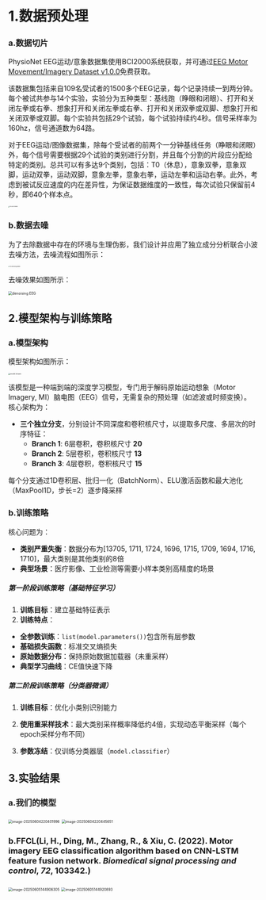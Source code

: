 # 1.数据预处理

### a.数据切片

PhysioNet EEG运动/意象数据集使用BCI2000系统获取，并可通过[EEG Motor Movement/Imagery Dataset v1.0.0](https://physionet.org/content/eegmmidb/1.0.0/)免费获取。

该数据集包括来自109名受试者的1500多个EEG记录，每个记录持续一到两分钟。每个被试共参与14个实验，实验分为五种类型：基线跑（睁眼和闭眼）、打开和关闭左拳或右拳、想象打开和关闭左拳或右拳、打开和关闭双拳或双脚、想象打开和关闭双拳或双脚。每个实验共包括29个试验，每个试验持续约4秒。信号采样率为160hz，信号通道数为64路。

对于EEG运动/图像数据集，除每个受试者的前两个一分钟基线任务（睁眼和闭眼）外，每个信号需要根据29个试验的类别进行分割，并且每个分割的片段应分配给特定的类别。总共可以有多达9个类别，包括：T0（休息），意象双拳，意象双脚，运动双拳，运动双脚，意象左拳，意象右拳，运动左拳和运动右拳。此外，考虑到被试反应速度的内在差异性，为保证数据维度的一致性，每次试验只保留前4秒，即640个样本点。

<img src="系统说明.assets/EEG slice.drawio.png" alt="EEG slice.drawio" style="zoom: 15%;" />

### b.数据去噪

为了去除数据中存在的环境与生理伪影，我们设计并应用了独立成分分析联合小波去噪方法，去噪流程如图所示：

<img src="系统说明.assets/EEG denoising.drawio.png" alt="EEG denoising.drawio" style="zoom:15%;" />

去噪效果如图所示：

<img src="系统说明.assets/denoising EEG.png" alt="denoising EEG" style="zoom: 50%;" />

## 2.模型架构与训练策略

### a.模型架构

模型架构如图所示：

<img src="系统说明.assets/model.drawio.png" alt="model.drawio" style="zoom:25%;" />

该模型是一种端到端的深度学习模型，专门用于解码原始运动想象（Motor Imagery, MI）脑电图（EEG）信号，无需复杂的预处理（如滤波或时频变换）。核心架构为：

- **三个独立分支**，分别设计不同深度和卷积核尺寸，以提取多尺度、多层次的时序特征：
  - **Branch 1**: 6层卷积，卷积核尺寸 **20**
  - **Branch 2**: 5层卷积，卷积核尺寸 **13**
  - **Branch 3**: 4层卷积，卷积核尺寸 **15**

每个分支通过1D卷积层、批归一化（BatchNorm）、ELU激活函数和最大池化（MaxPool1D，步长=2）逐步降采样

### b.训练策略

核心问题为：

- **类别严重失衡**：数据分布为[13705, 1711, 1724, 1696, 1715, 1709, 1694, 1716, 1710]，最大类别是其他类别的8倍
- **典型场景**：医疗影像、工业检测等需要小样本类别高精度的场景

##### 第一阶段训练策略（基础特征学习）

1. **训练目标**：建立基础特征表示
2. **训练特点**：

- **全参数训练**：`list(model.parameters())`包含所有层参数
- **基础损失函数**：标准交叉熵损失
- **原始数据分布**：保持原始数据加载器（未重采样）
- **典型学习曲线**：CE值快速下降

##### 第二阶段训练策略（分类器微调）

1. **训练目标**：优化小类别识别能力

2. **使用重采样技术**：最大类别采样概率降低约4倍，实现动态平衡采样（每个epoch采样分布不同）

3. **参数冻结**：仅训练分类器层（`model.classifier`）

   

## 3.实验结果

### a.我们的模型

<img src="系统说明.assets/image-20250604220401996.png" alt="image-20250604220401996" style="zoom:50%;" />

<img src="系统说明.assets/image-20250604220445651.png" alt="image-20250604220445651" style="zoom:50%;" />

### b.FFCL(Li, H., Ding, M., Zhang, R., & Xiu, C. (2022). Motor imagery EEG classification algorithm based on CNN-LSTM feature fusion network. *Biomedical signal processing and control*, *72*, 103342.)

<img src="系统说明.assets/image-20250605144906305.png" alt="image-20250605144906305" style="zoom:50%;" />

<img src="系统说明.assets/image-20250605144920893.png" alt="image-20250605144920893" style="zoom:50%;" />



























